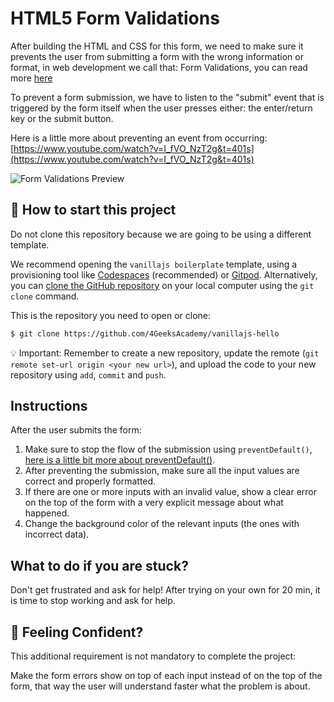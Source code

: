 <!--hide-->
# HTML5 Form Validations
<!--endhide-->

After building the HTML and CSS for this form, we need to make sure it prevents the user from submitting a form with the wrong information or format, in web development we call that: Form Validations, you can read more [here](https://developer.mozilla.org/en-US/docs/Learn/Forms/Form_validation)

To prevent a form submission, we have to listen to the "submit" event that is triggered by the form itself when the user presses either: the enter/return key or the submit button.

Here is a little more about preventing an event from occurring: [https://www.youtube.com/watch?v=I_fVO_NzT2g&t=401s](https://www.youtube.com/watch?v=I_fVO_NzT2g&t=401s)

![Form Validations Preview](https://github.com/breatheco-de/exercise-html5-form-validations/blob/master/preview.gif?raw=true)

<onlyfor saas="false" withBanner="false">
 
## 🌱  How to start this project

Do not clone this repository because we are going to be using a different template.

We recommend opening the `vanillajs boilerplate` template, using a provisioning tool like [Codespaces](https://4geeks.com/lesson/what-is-github-codespaces) (recommended) or [Gitpod](https://4geeks.com/lesson/how-to-use-gitpod). Alternatively, you can [clone the GitHub repository](https://4geeks.com/how-to/github-clone-repository) on your local computer using the `git clone` command.

This is the repository you need to open or clone:

```sh
$ git clone https://github.com/4GeeksAcademy/vanillajs-hello
```

💡 Important: Remember to create a new repository, update the remote (`git remote set-url origin <your new url>`), and upload the code to your new repository using `add`, `commit` and `push`.

</onlyfor>

## Instructions

After the user submits the form:

1. Make sure to stop the flow of the submission using `preventDefault()`, [here is a little bit more about preventDefault()](https://www.youtube.com/watch?v=3SNyh57XSIA).  
2. After preventing the submission, make sure all the input values are correct and properly formatted.  
3. If there are one or more inputs with an invalid value, show a clear error on the top of the form with a very explicit message about what happened.  
4. Change the background color of the relevant inputs (the ones with incorrect data).  

## What to do if you are stuck?

Don't get frustrated and ask for help! After trying on your own for 20 min, it is time to stop working and ask for help.

## 🤠 Feeling Confident?

This additional requirement is not mandatory to complete the project:

 Make the form errors show on top of each input instead of on the top of the form, that way the user will understand faster what the problem is about.
